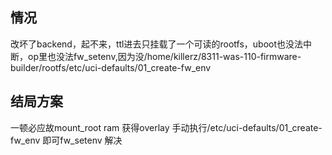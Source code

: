 ## 情况
改坏了backend，起不来，ttl进去只挂载了一个可读的rootfs，uboot也没法中断，op里也没法fw_setenv,因为没/home/killerz/8311-was-110-firmware-builder/rootfs/etc/uci-defaults/01_create-fw_env
## 结局方案
一顿必应故mount_root ram
获得overlay
手动执行/etc/uci-defaults/01_create-fw_env
即可fw_setenv
解决